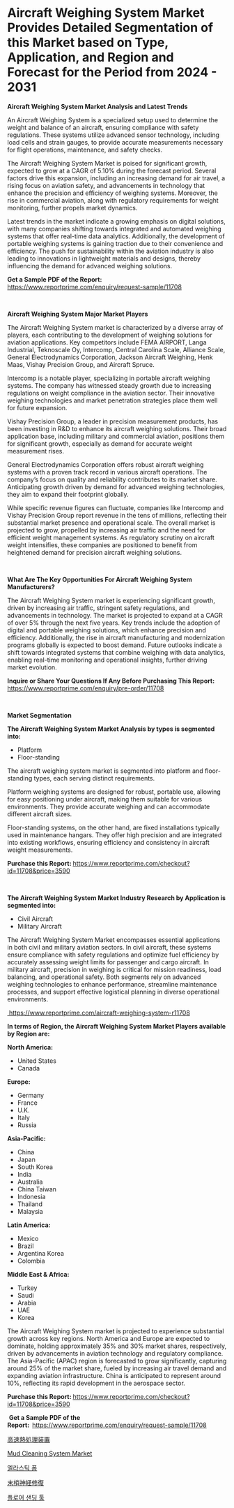<p><h1>Aircraft Weighing System Market Provides Detailed Segmentation of this Market based on Type, Application, and Region and Forecast for the Period from 2024 - 2031</h1></p><p><strong>Aircraft Weighing System Market Analysis and Latest Trends</strong></p>
<p><p>An Aircraft Weighing System is a specialized setup used to determine the weight and balance of an aircraft, ensuring compliance with safety regulations. These systems utilize advanced sensor technology, including load cells and strain gauges, to provide accurate measurements necessary for flight operations, maintenance, and safety checks. </p><p>The Aircraft Weighing System Market is poised for significant growth, expected to grow at a CAGR of 5.10% during the forecast period. Several factors drive this expansion, including an increasing demand for air travel, a rising focus on aviation safety, and advancements in technology that enhance the precision and efficiency of weighing systems. Moreover, the rise in commercial aviation, along with regulatory requirements for weight monitoring, further propels market dynamics. </p><p>Latest trends in the market indicate a growing emphasis on digital solutions, with many companies shifting towards integrated and automated weighing systems that offer real-time data analytics. Additionally, the development of portable weighing systems is gaining traction due to their convenience and efficiency. The push for sustainability within the aviation industry is also leading to innovations in lightweight materials and designs, thereby influencing the demand for advanced weighing solutions.</p></p>
<p><strong>Get a Sample PDF of the Report:&nbsp;</strong> <a href="https://www.reportprime.com/enquiry/request-sample/11708">https://www.reportprime.com/enquiry/request-sample/11708</a></p>
<p>&nbsp;</p>
<p><strong>Aircraft Weighing System Major Market Players</strong></p>
<p><p>The Aircraft Weighing System market is characterized by a diverse array of players, each contributing to the development of weighing solutions for aviation applications. Key competitors include FEMA AIRPORT, Langa Industrial, Teknoscale Oy, Intercomp, Central Carolina Scale, Alliance Scale, General Electrodynamics Corporation, Jackson Aircraft Weighing, Henk Maas, Vishay Precision Group, and Aircraft Spruce.</p><p>Intercomp is a notable player, specializing in portable aircraft weighing systems. The company has witnessed steady growth due to increasing regulations on weight compliance in the aviation sector. Their innovative weighing technologies and market penetration strategies place them well for future expansion.</p><p>Vishay Precision Group, a leader in precision measurement products, has been investing in R&D to enhance its aircraft weighing solutions. Their broad application base, including military and commercial aviation, positions them for significant growth, especially as demand for accurate weight measurement rises.</p><p>General Electrodynamics Corporation offers robust aircraft weighing systems with a proven track record in various aircraft operations. The company’s focus on quality and reliability contributes to its market share. Anticipating growth driven by demand for advanced weighing technologies, they aim to expand their footprint globally.</p><p>While specific revenue figures can fluctuate, companies like Intercomp and Vishay Precision Group report revenue in the tens of millions, reflecting their substantial market presence and operational scale. The overall market is projected to grow, propelled by increasing air traffic and the need for efficient weight management systems. As regulatory scrutiny on aircraft weight intensifies, these companies are positioned to benefit from heightened demand for precision aircraft weighing solutions.</p></p>
<p>&nbsp;</p>
<p><strong>What Are The Key Opportunities For Aircraft Weighing System Manufacturers?</strong></p>
<p><p>The Aircraft Weighing System market is experiencing significant growth, driven by increasing air traffic, stringent safety regulations, and advancements in technology. The market is projected to expand at a CAGR of over 5% through the next five years. Key trends include the adoption of digital and portable weighing solutions, which enhance precision and efficiency. Additionally, the rise in aircraft manufacturing and modernization programs globally is expected to boost demand. Future outlooks indicate a shift towards integrated systems that combine weighing with data analytics, enabling real-time monitoring and operational insights, further driving market evolution.</p></p>
<p><strong>Inquire or Share Your Questions If Any Before Purchasing This Report:</strong> <a href="https://www.reportprime.com/enquiry/pre-order/11708">https://www.reportprime.com/enquiry/pre-order/11708</a></p>
<p>&nbsp;</p>
<p><strong>Market Segmentation</strong></p>
<p><strong>The Aircraft Weighing System Market Analysis by types is segmented into:</strong></p>
<p><ul><li>Platform</li><li>Floor-standing</li></ul></p>
<p><p>The aircraft weighing system market is segmented into platform and floor-standing types, each serving distinct requirements. </p><p>Platform weighing systems are designed for robust, portable use, allowing for easy positioning under aircraft, making them suitable for various environments. They provide accurate weighing and can accommodate different aircraft sizes.</p><p>Floor-standing systems, on the other hand, are fixed installations typically used in maintenance hangars. They offer high precision and are integrated into existing workflows, ensuring efficiency and consistency in aircraft weight measurements.</p></p>
<p><strong>Purchase this Report:&nbsp;</strong><a href="https://www.reportprime.com/checkout?id=11708&price=3590">https://www.reportprime.com/checkout?id=11708&price=3590</a></p>
<p>&nbsp;</p>
<p><strong>The Aircraft Weighing System Market Industry Research by Application is segmented into:</strong></p>
<p><ul><li>Civil Aircraft</li><li>Military Aircraft</li></ul></p>
<p><p>The Aircraft Weighing System Market encompasses essential applications in both civil and military aviation sectors. In civil aircraft, these systems ensure compliance with safety regulations and optimize fuel efficiency by accurately assessing weight limits for passenger and cargo aircraft. In military aircraft, precision in weighing is critical for mission readiness, load balancing, and operational safety. Both segments rely on advanced weighing technologies to enhance performance, streamline maintenance processes, and support effective logistical planning in diverse operational environments.</p></p>
<p><a href="https://www.reportprime.com/aircraft-weighing-system-r11708">&nbsp;https://www.reportprime.com/aircraft-weighing-system-r11708</a></p>
<p><strong>In terms of Region, the Aircraft Weighing System Market Players available by Region are:</strong></p>
<p>
    <p> <strong> North America: </strong>
        <ul>
            <li>United States</li>
            <li>Canada</li>
        </ul>
        </p> 
    <p> <strong> Europe: </strong>
        <ul>
            <li>Germany</li>
            <li>France</li>
            <li>U.K.</li>
            <li>Italy</li>
            <li>Russia</li>
        </ul>
        </p> 
    <p> <strong> Asia-Pacific: </strong>
        <ul>
            <li>China</li>
            <li>Japan</li>
            <li>South Korea</li>
            <li>India</li>
            <li>Australia</li>
            <li>China Taiwan</li>
            <li>Indonesia</li>
            <li>Thailand</li>
            <li>Malaysia</li>
        </ul>
        </p> 
    <p> <strong> Latin America: </strong>
        <ul>
            <li>Mexico</li>
            <li>Brazil</li>
            <li>Argentina Korea</li>
            <li>Colombia</li>
        </ul>
        </p> 
    <p> <strong> Middle East & Africa: </strong>
        <ul>
            <li>Turkey</li>
            <li>Saudi</li>
            <li>Arabia</li>
            <li>UAE</li>
            <li>Korea</li>
        </ul>
    </p>
    </p>
<p><p>The Aircraft Weighing System market is projected to experience substantial growth across key regions. North America and Europe are expected to dominate, holding approximately 35% and 30% market shares, respectively, driven by advancements in aviation technology and regulatory compliance. The Asia-Pacific (APAC) region is forecasted to grow significantly, capturing around 25% of the market share, fueled by increasing air travel demand and expanding aviation infrastructure. China is anticipated to represent around 10%, reflecting its rapid development in the aerospace sector.</p></p>
<p><strong>Purchase this Report: </strong><a href="https://www.reportprime.com/checkout?id=11708&price=3590">https://www.reportprime.com/checkout?id=11708&price=3590</a></p>
<p>&nbsp;<strong>Get a Sample PDF of the Report:&nbsp;&nbsp;</strong><a href="https://www.reportprime.com/enquiry/request-sample/11708">https://www.reportprime.com/enquiry/request-sample/11708</a></p>
<p><strong></strong></p>
<p><p><a href="https://medium.com/@melliestracke2023/2024%E5%B9%B4%E3%81%8B%E3%82%892031%E5%B9%B4%E3%81%BE%E3%81%A7%E3%81%AE%E6%80%A5%E9%80%9F%E7%86%B1%E5%87%A6%E7%90%86%E8%A3%85%E7%BD%AE%E5%B8%82%E5%A0%B4%E3%81%AE%E8%A6%8B%E9%80%9A%E3%81%97%E3%81%A8%E4%BA%88%E6%B8%AC-3993d822b40a">高速熱処理装置</a></p><p><a href="https://medium.com/@stephanmorissette/mud-cleaning-system-market-size-market-segmentation-market-trends-and-growth-analysis-forecast-d1c4d4a142a7">Mud Cleaning System Market</a></p><p><a href="https://medium.com/@rekhakhatun65/%ED%83%84%EC%84%B1-%ED%8F%BC-%EC%8B%9C%EC%9E%A5-%ED%83%90%EC%83%89-2024%EB%85%84%EB%B6%80%ED%84%B0-2031%EB%85%84%EA%B9%8C%EC%A7%80%EC%9D%98-%EC%A0%84%EB%AC%B8%EA%B0%80-%EB%B6%84%EC%84%9D-%EB%B0%8F-%EC%8B%9C%EC%9E%A5-%EC%A0%84%EB%A7%9D-4623ebc47104">엘라스틱 폼</a></p><p><a href="https://medium.com/@melliestracke2023/%E6%9C%AB%E6%A2%A2%E7%A5%9E%E7%B5%8C%E4%BF%AE%E5%BE%A9%E5%B8%82%E5%A0%B4-%E3%82%B0%E3%83%AD%E3%83%BC%E3%83%90%E3%83%AB%E5%B8%82%E5%A0%B4%E5%8B%95%E5%90%91%E3%81%A8%E5%A3%B2%E3%82%8A%E4%B8%8A%E3%81%92%E3%83%88%E3%83%AC%E3%83%B3%E3%83%892024%E5%B9%B4%E3%81%8B%E3%82%892031%E5%B9%B4-9f41e146c3ec">末梢神経修復</a></p><p><a href="https://medium.com/@rekhakhatun65/%EC%84%B1%EA%B3%B5%EC%9D%84-%EC%9C%84%ED%95%9C-%EC%A0%84%EB%9E%B5%EC%A0%81-%EB%A1%9C%EB%93%9C%EB%A7%B5-%EA%B8%80%EB%A1%9C%EB%B2%8C-%EB%B0%94%EB%8B%A5-%EC%83%8C%EB%94%A9-%EB%8F%84%EA%B5%AC-%EC%8B%9C%EC%9E%A5-%EB%B6%84%EC%84%9D-2024-2031-8f6a1c078c47">플로어 샌딩 툴</a></p></p>